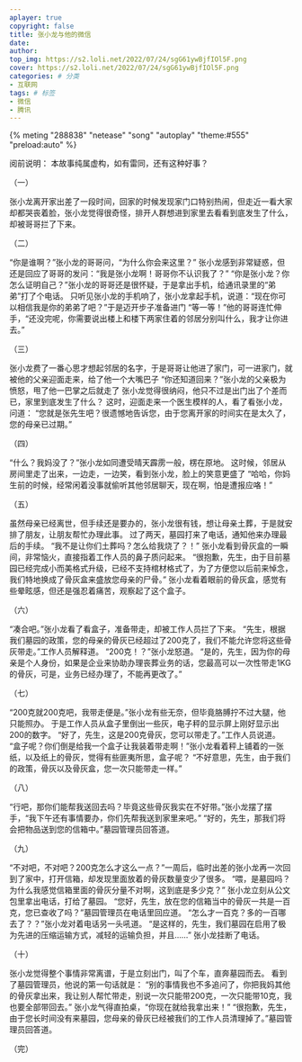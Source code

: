 ```yaml
---
aplayer: true
copyright: false
title: 张小龙与他的微信
date: 
author: 
top_img: https://s2.loli.net/2022/07/24/sgG61ywBjfIOl5F.png
cover: https://s2.loli.net/2022/07/24/sgG61ywBjfIOl5F.png
categories: # 分类
- 互联网
tags: # 标签
- 微信
- 腾讯
---
```

{% meting "288838" "netease" "song" "autoplay" "theme:#555" "preload:auto" %}

阅前说明：
本故事纯属虚构，如有雷同，还有这种好事？

（一）

张小龙离开家出差了一段时间，回家的时候发现家门口特别热闹，但走近一看大家却都哭丧着脸，张小龙觉得很奇怪，排开人群想进到家里去看看到底发生了什么，却被哥哥拦了下来。

（二）

“你是谁啊？”张小龙的哥哥问，“为什么你会来这里？”
张小龙感到非常疑惑，但还是回应了哥哥的发问：“我是张小龙啊！哥哥你不认识我了？”
“你是张小龙？你怎么证明自己？”张小龙的哥哥还是很怀疑，于是拿出手机，给通讯录里的“弟弟”打了个电话。
只听见张小龙的手机响了，张小龙拿起手机，说道：“现在你可以相信我是你的弟弟了吧？”于是迈开步子准备进门
“等一等！”他的哥哥连忙伸手，“还没完呢，你需要说出楼上和楼下两家住着的邻居分别叫什么，我才让你进去。”

（三）

张小龙费了一番心思才想起邻居的名字，于是哥哥让他进了家门，可一进家门，就被他的父亲迎面走来，给了他一个大嘴巴子
“你还知道回来？”张小龙的父亲极为愤怒，甩了他一巴掌之后就走了
张小龙觉得很纳闷，他只不过是出门出了个差而已，家里到底发生了什么？
这时，迎面走来一个医生模样的人，看了看张小龙，问道：
“您就是张先生吧？很遗憾地告诉您，由于您离开家的时间实在是太久了，您的母亲已过期。”

（四）

“什么？我妈没了？”张小龙如同遭受晴天霹雳一般，楞在原地。
这时候，邻居从房间里走了出来，一边走，一边笑，看到张小龙，脸上的笑意更盛了
“哈哈，你妈生前的时候，经常闲着没事就偷听其他邻居聊天，现在啊，怕是遭报应咯！”

（五）

虽然母亲已经离世，但手续还是要办的，张小龙很有钱，想让母亲土葬，于是就安排了朋友，让朋友帮忙办理此事。
过了两天，墓园打来了电话，通知他来办理最后的手续。
“我不是让你们土葬吗？怎么给我烧了？！”
张小龙看到骨灰盒的一瞬间，非常恼火，直接指着工作人员的鼻子质问起来。
“很抱歉，先生，由于目前墓园已经完成小而美格式升级，已经不支持棺材格式了，为了方便您以后前来悼念，我们特地换成了骨灰盒来盛放您母亲的尸骨。”
张小龙看着眼前的骨灰盒，感觉有些晕眩感，但还是强忍着痛苦，观察起了这个盒子。

（六）

“凑合吧。”张小龙看了看盒子，准备带走，却被工作人员拦了下来。
“先生，根据我们墓园的政策，您的母亲的骨灰已经超过了200克了，我们不能允许您将这些骨灰带走。”工作人员解释道。
“200克！？”张小龙怒道。
“是的，先生，因为你的母亲是个人身份，如果是企业来协助办理丧葬业务的话，您最高可以一次性带走1KG的骨灰，可是，业务已经办理了，不能再更改了。”

（七）

“200克就200克吧，我带走便是。”张小龙有些无奈，但毕竟胳膊拧不过大腿，他只能照办。
于是工作人员从盒子里倒出一些灰，电子秤的显示屏上刚好显示出200的数字。
“好了，先生，这是200克骨灰，您可以带走了。”工作人员说道。
“盒子呢？你们倒是给我一个盒子让我装着带走啊！”张小龙看着秤上铺着的一张纸，以及纸上的骨灰，觉得有些匪夷所思，盒子呢？
“不好意思，先生，由于我们的政策，骨灰以及骨灰盒，您一次只能带走一样。”

（八）

“行吧，那你们能帮我送回去吗？毕竟这些骨灰我实在不好带。”张小龙摆了摆手，“我下午还有事情要办，你们先帮我送到家里来吧。”
“好的，先生，那我们将会把物品送到您的信箱中。”墓园管理员回答道。

（九）

“不对吧，不对吧？200克怎么才这么一点？”一周后，临时出差的张小龙再一次回到了家中，打开信箱，却发现里面放着的骨灰数量变少了很多。
“喂，是墓园吗？为什么我感觉信箱里面的骨灰分量不对啊，这到底是多少克？”
张小龙立刻从公文包里拿出电话，打给了墓园。
“您好，先生，放在您的信箱当中的骨灰一共是一百克，您已查收了吗？”墓园管理员在电话里回应道。
“怎么才一百克？多的一百哪去了？？”张小龙对着电话另一头吼道。
“是这样的，先生，我们墓园在启用了极为先进的压缩运输方式，减轻的运输负担，并且……”
张小龙挂断了电话。

（十）

张小龙觉得整个事情非常离谱，于是立刻出门，叫了个车，直奔墓园而去。
看到了墓园管理员，他说的第一句话就是：
“别的事情我也不多追问了，你把我妈其他的骨灰拿出来，我让别人帮忙带走，别说一次只能带200克，一次只能带10克，我也要全部带回去。”
张小龙气得直拍桌，“你现在就给我拿出来！”
“很抱歉，先生，由于您长时间没有来墓园，您母亲的骨灰已经被我们的工作人员清理掉了。”墓园管理员回答道。

（完）